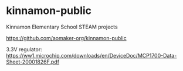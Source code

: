 # kinnamon-public
Kinnamon Elementary School STEAM projects

https://github.com/aomaker-org/kinnamon-public


3.3V regulator:
https://ww1.microchip.com/downloads/en/DeviceDoc/MCP1700-Data-Sheet-20001826F.pdf
